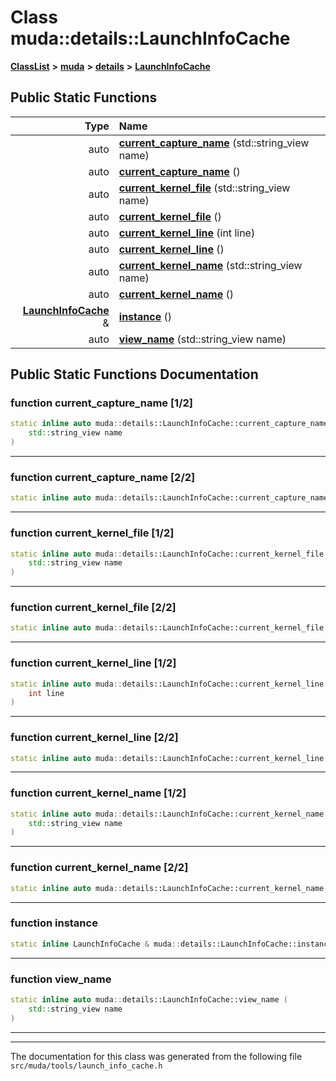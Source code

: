 

# Class muda::details::LaunchInfoCache



[**ClassList**](annotated.md) **>** [**muda**](namespacemuda.md) **>** [**details**](namespacemuda_1_1details.md) **>** [**LaunchInfoCache**](classmuda_1_1details_1_1_launch_info_cache.md)












































## Public Static Functions

| Type | Name |
| ---: | :--- |
|  auto | [**current\_capture\_name**](#function-current_capture_name-12) (std::string\_view name) <br> |
|  auto | [**current\_capture\_name**](#function-current_capture_name-22) () <br> |
|  auto | [**current\_kernel\_file**](#function-current_kernel_file-12) (std::string\_view name) <br> |
|  auto | [**current\_kernel\_file**](#function-current_kernel_file-22) () <br> |
|  auto | [**current\_kernel\_line**](#function-current_kernel_line-12) (int line) <br> |
|  auto | [**current\_kernel\_line**](#function-current_kernel_line-22) () <br> |
|  auto | [**current\_kernel\_name**](#function-current_kernel_name-12) (std::string\_view name) <br> |
|  auto | [**current\_kernel\_name**](#function-current_kernel_name-22) () <br> |
|  [**LaunchInfoCache**](classmuda_1_1details_1_1_launch_info_cache.md) & | [**instance**](#function-instance) () <br> |
|  auto | [**view\_name**](#function-view_name) (std::string\_view name) <br> |


























## Public Static Functions Documentation




### function current\_capture\_name [1/2]

```C++
static inline auto muda::details::LaunchInfoCache::current_capture_name (
    std::string_view name
) 
```




<hr>



### function current\_capture\_name [2/2]

```C++
static inline auto muda::details::LaunchInfoCache::current_capture_name () 
```




<hr>



### function current\_kernel\_file [1/2]

```C++
static inline auto muda::details::LaunchInfoCache::current_kernel_file (
    std::string_view name
) 
```




<hr>



### function current\_kernel\_file [2/2]

```C++
static inline auto muda::details::LaunchInfoCache::current_kernel_file () 
```




<hr>



### function current\_kernel\_line [1/2]

```C++
static inline auto muda::details::LaunchInfoCache::current_kernel_line (
    int line
) 
```




<hr>



### function current\_kernel\_line [2/2]

```C++
static inline auto muda::details::LaunchInfoCache::current_kernel_line () 
```




<hr>



### function current\_kernel\_name [1/2]

```C++
static inline auto muda::details::LaunchInfoCache::current_kernel_name (
    std::string_view name
) 
```




<hr>



### function current\_kernel\_name [2/2]

```C++
static inline auto muda::details::LaunchInfoCache::current_kernel_name () 
```




<hr>



### function instance 

```C++
static inline LaunchInfoCache & muda::details::LaunchInfoCache::instance () 
```




<hr>



### function view\_name 

```C++
static inline auto muda::details::LaunchInfoCache::view_name (
    std::string_view name
) 
```




<hr>

------------------------------
The documentation for this class was generated from the following file `src/muda/tools/launch_info_cache.h`

